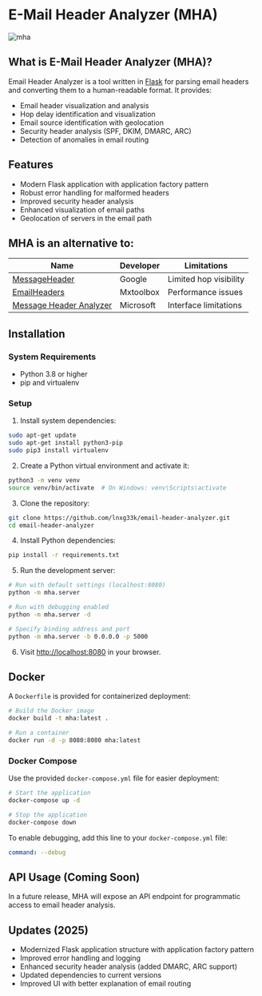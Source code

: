 # E-Mail Header Analyzer (MHA)
![mha](https://cloud.githubusercontent.com/assets/1170490/18221866/b7b362d6-718e-11e6-9fa0-2e7f8bc2b9d7.png)

## What is E-Mail Header Analyzer (MHA)?
Email Header Analyzer is a tool written in [Flask](https://flask.palletsprojects.com/) for parsing email headers and converting them to a human-readable format. It provides:

* Email header visualization and analysis
* Hop delay identification and visualization
* Email source identification with geolocation
* Security header analysis (SPF, DKIM, DMARC, ARC)
* Detection of anomalies in email routing

## Features
* Modern Flask application with application factory pattern
* Robust error handling for malformed headers
* Improved security header analysis
* Enhanced visualization of email paths
* Geolocation of servers in the email path

## MHA is an alternative to:
| Name | Developer | Limitations |
| ---- | --- | ----- |
| [MessageHeader](https://toolbox.googleapps.com/apps/messageheader/) | Google | Limited hop visibility |
| [EmailHeaders](https://mxtoolbox.com/Public/Tools/EmailHeaders.aspx) | Mxtoolbox | Performance issues |
| [Message Header Analyzer](https://testconnectivity.microsoft.com/MHA/Pages/mha.aspx) | Microsoft | Interface limitations |

## Installation

### System Requirements
- Python 3.8 or higher
- pip and virtualenv

### Setup

1. Install system dependencies:
```bash
sudo apt-get update
sudo apt-get install python3-pip
sudo pip3 install virtualenv
```

2. Create a Python virtual environment and activate it:
```bash
python3 -m venv venv
source venv/bin/activate  # On Windows: venv\Scripts\activate
```

3. Clone the repository:
```bash
git clone https://github.com/lnxg33k/email-header-analyzer.git
cd email-header-analyzer
```

4. Install Python dependencies:
```bash
pip install -r requirements.txt
```

5. Run the development server:
```bash
# Run with default settings (localhost:8080)
python -m mha.server

# Run with debugging enabled
python -m mha.server -d

# Specify binding address and port
python -m mha.server -b 0.0.0.0 -p 5000
```

6. Visit [http://localhost:8080](http://localhost:8080) in your browser.

## Docker

A `Dockerfile` is provided for containerized deployment:

```bash
# Build the Docker image
docker build -t mha:latest .

# Run a container
docker run -d -p 8080:8080 mha:latest
```

### Docker Compose

Use the provided `docker-compose.yml` file for easier deployment:

```bash
# Start the application
docker-compose up -d

# Stop the application
docker-compose down
```

To enable debugging, add this line to your `docker-compose.yml` file:
```yaml
command: --debug
```

## API Usage (Coming Soon)
In a future release, MHA will expose an API endpoint for programmatic access to email header analysis.

## Updates (2025)
- Modernized Flask application structure with application factory pattern
- Improved error handling and logging
- Enhanced security header analysis (added DMARC, ARC support)
- Updated dependencies to current versions
- Improved UI with better explanation of email routing
